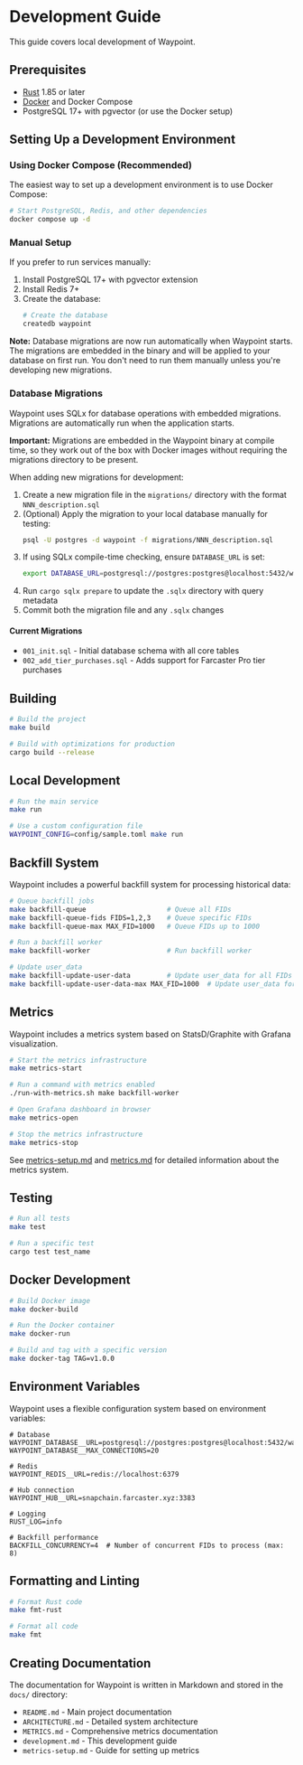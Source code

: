 # Development Guide

This guide covers local development of Waypoint.

## Prerequisites

- [Rust](https://www.rust-lang.org/) 1.85 or later
- [Docker](https://www.docker.com/) and Docker Compose
- PostgreSQL 17+ with pgvector (or use the Docker setup)

## Setting Up a Development Environment

### Using Docker Compose (Recommended)

The easiest way to set up a development environment is to use Docker Compose:

```bash
# Start PostgreSQL, Redis, and other dependencies
docker compose up -d
```

### Manual Setup

If you prefer to run services manually:

1. Install PostgreSQL 17+ with pgvector extension
2. Install Redis 7+
3. Create the database:
   ```bash
   # Create the database
   createdb waypoint
   ```

**Note:** Database migrations are now run automatically when Waypoint starts. The migrations are embedded in the binary and will be applied to your database on first run. You don't need to run them manually unless you're developing new migrations.

### Database Migrations

Waypoint uses SQLx for database operations with embedded migrations. Migrations are automatically run when the application starts.

**Important:** Migrations are embedded in the Waypoint binary at compile time, so they work out of the box with Docker images without requiring the migrations directory to be present.

When adding new migrations for development:

1. Create a new migration file in the `migrations/` directory with the format `NNN_description.sql`
2. (Optional) Apply the migration to your local database manually for testing:
   ```bash
   psql -U postgres -d waypoint -f migrations/NNN_description.sql
   ```
3. If using SQLx compile-time checking, ensure `DATABASE_URL` is set:
   ```bash
   export DATABASE_URL=postgresql://postgres:postgres@localhost:5432/waypoint
   ```
4. Run `cargo sqlx prepare` to update the `.sqlx` directory with query metadata
5. Commit both the migration file and any `.sqlx` changes

#### Current Migrations

- `001_init.sql` - Initial database schema with all core tables
- `002_add_tier_purchases.sql` - Adds support for Farcaster Pro tier purchases

## Building

```bash
# Build the project
make build

# Build with optimizations for production
cargo build --release
```

## Local Development

```bash
# Run the main service
make run

# Use a custom configuration file
WAYPOINT_CONFIG=config/sample.toml make run
```

## Backfill System

Waypoint includes a powerful backfill system for processing historical data:

```bash
# Queue backfill jobs
make backfill-queue                    # Queue all FIDs
make backfill-queue-fids FIDS=1,2,3    # Queue specific FIDs
make backfill-queue-max MAX_FID=1000   # Queue FIDs up to 1000

# Run a backfill worker
make backfill-worker                   # Run backfill worker

# Update user_data
make backfill-update-user-data         # Update user_data for all FIDs
make backfill-update-user-data-max MAX_FID=1000  # Update user_data for FIDs up to 1000
```

## Metrics

Waypoint includes a metrics system based on StatsD/Graphite with Grafana visualization.

```bash
# Start the metrics infrastructure
make metrics-start

# Run a command with metrics enabled
./run-with-metrics.sh make backfill-worker

# Open Grafana dashboard in browser
make metrics-open

# Stop the metrics infrastructure
make metrics-stop
```

See [metrics-setup.md](metrics-setup.md) and [metrics.md](metrics.md) for detailed information about the metrics system.

## Testing

```bash
# Run all tests
make test

# Run a specific test
cargo test test_name
```

## Docker Development

```bash
# Build Docker image
make docker-build

# Run the Docker container
make docker-run

# Build and tag with a specific version
make docker-tag TAG=v1.0.0
```

## Environment Variables

Waypoint uses a flexible configuration system based on environment variables:

```
# Database
WAYPOINT_DATABASE__URL=postgresql://postgres:postgres@localhost:5432/waypoint
WAYPOINT_DATABASE__MAX_CONNECTIONS=20

# Redis
WAYPOINT_REDIS__URL=redis://localhost:6379

# Hub connection
WAYPOINT_HUB__URL=snapchain.farcaster.xyz:3383

# Logging
RUST_LOG=info

# Backfill performance
BACKFILL_CONCURRENCY=4  # Number of concurrent FIDs to process (max: 8)
```

## Formatting and Linting

```bash
# Format Rust code
make fmt-rust

# Format all code
make fmt
```

## Creating Documentation

The documentation for Waypoint is written in Markdown and stored in the `docs/` directory:

- `README.md` - Main project documentation
- `ARCHITECTURE.md` - Detailed system architecture
- `METRICS.md` - Comprehensive metrics documentation
- `development.md` - This development guide
- `metrics-setup.md` - Guide for setting up metrics